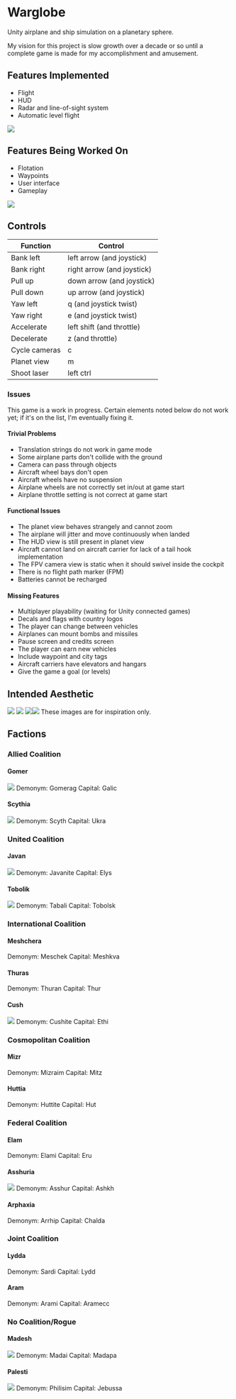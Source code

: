 # Warglobe
Unity airplane and ship simulation on a planetary sphere.

My vision for this project is slow growth over a decade or so until a complete game is made for my accomplishment and amusement.

## Features Implemented
- Flight
- HUD
- Radar and line-of-sight system
- Automatic level flight

[![](http://img.youtube.com/vi/7oSqnHO_2E0/0.jpg)](http://www.youtube.com/watch?v=7oSqnHO_2E0 "Game Example")

## Features Being Worked On
- Flotation
- Waypoints
- User interface
- Gameplay

[![](http://img.youtube.com/vi/yPUPlVAfM2c/0.jpg)](http://www.youtube.com/watch?v=yPUPlVAfM2c "Flotation")

## Controls
<table>
<thead>
<tr>
<th>Function</th>
<th>Control</th>
</tr>
</thead>
<tbody>
<tr>
<td>Bank left</td>
<td>left arrow (and joystick)</td>
</tr>
<tr>
<td>Bank right</td>
<td>right arrow (and joystick)</td>
</tr>
<tr>
<td>Pull up</td>
<td>down arrow (and joystick)</td>
</tr>
<tr>
<td>Pull down</td>
<td>up arrow (and joystick)</td>
</tr>
<tr>
<td>Yaw left</td>
<td>q (and joystick twist)</td>
</tr>
<tr>
<td>Yaw right</td>
<td>e (and joystick twist)</td>
</tr>
<tr>
<td>Accelerate</td>
<td>left shift (and throttle)</td>
</tr>
<tr>
<td>Decelerate</td>
<td>z (and throttle)</td>
</tr>
<tr>
<td>Cycle cameras</td>
<td>c</td>
</tr>
<tr>
<td>Planet view</td>
<td>m</td>
</tr>
<tr>
<td>Shoot laser</td>
<td>left ctrl</td>
</tr>
</tbody>
</table>


### Issues
This game is a work in progress. Certain elements noted below do not work yet; if it's on the list, I'm eventually fixing it.

#### Trivial Problems
- Translation strings do not work in game mode
- Some airplane parts don't collide with the ground
- Camera can pass through objects
- Aircraft wheel bays don't open
- Aircraft wheels have no suspension
- Airplane wheels are not correctly set in/out at game start
- Airplane throttle setting is not correct at game start

#### Functional Issues
- The planet view behaves strangely and cannot zoom
- The airplane will jitter and move continuously when landed
- The HUD view is still present in planet view
- Aircraft cannot land on aircraft carrier for lack of a tail hook implementation
- The FPV camera view is static when it should swivel inside the cockpit
- There is no flight path marker (FPM)
- Batteries cannot be recharged
	
#### Missing Features
- Multiplayer playability (waiting for Unity connected games)
- Decals and flags with country logos
- The player can change between vehicles
- Airplanes can mount bombs and missiles
- Pause screen and credits screen
- The player can earn new vehicles
- Include waypoint and city tags
- Aircraft carriers have elevators and hangars
- Give the game a goal (or levels)

## Intended Aesthetic
<img src="https://i.pinimg.com/originals/4c/1b/1f/4c1b1fe91776ce3941705da87e1f6e31.jpg" />
<img src="https://i.pinimg.com/originals/0f/5e/8c/0f5e8c23e2beb6c799514a6b94ca61f0.jpg" />
<img src="https://i.pinimg.com/originals/8c/cf/05/8ccf05f0d64588b6bd6ae491004610b2.jpg" /><img src="https://i.pinimg.com/originals/42/a4/a2/42a4a27c79ddc5da007de54ae21f07db.jpg" />
These images are for inspiration only.

## Factions

### Allied Coalition
#### Gomer
<img src="Assets/Resources/Flags/RoundelGomer_2.png" />
Demonym: Gomerag
Capital: Galic

#### Scythia
<img src="Assets/Resources/Flags/RoundelScythia.png" />
Demonym: Scyth
Capital: Ukra

### United Coalition
#### Javan
<img src="Assets/Resources/Flags/RoundelJavan.png" />
Demonym: Javanite
Capital: Elys

#### Tobolik
<img src="Assets/Resources/Flags/RoundelTobolik.png" />
Demonym: Tabali
Capital: Tobolsk

### International Coalition
#### Meshchera
Demonym: Meschek
Capital: Meshkva

#### Thuras
Demonym: Thuran
Capital: Thur

#### Cush
<img src="Assets/Resources/Flags/RoundelCush.png" />
Demonym: Cushite
Capital: Ethi

### Cosmopolitan Coalition
#### Mizr
Demonym: Mizraim
Capital: Mitz

#### Huttia
Demonym: Huttite
Capital: Hut

### Federal Coalition
#### Elam
Demonym: Elami
Capital: Eru

#### Asshuria
<img src="Assets/Resources/Flags/RoundelAsshuria.png" />
Demonym: Asshur
Capital: Ashkh

#### Arphaxia
Demonym: Arrhip
Capital: Chalda

### Joint Coalition
#### Lydda
Demonym: Sardi
Capital: Lydd

#### Aram
Demonym: Arami
Capital: Aramecc

### No Coalition/Rogue
#### Madesh
<img src="Assets/Resources/Flags/RoundelMadesh.png" />
Demonym: Madai
Capital: Madapa

#### Palesti
<img src="Assets/Resources/Flags/RoundelPalesti.png" />
Demonym: Philisim
Capital: Jebussa
